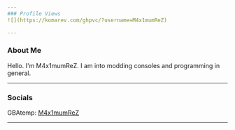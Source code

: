 ```yaml
---
### Profile Views
![](https://komarev.com/ghpvc/?username=M4x1mumReZ)

---
```

### About Me
Hello. I'm M4x1mumReZ. I am into modding consoles and programming in general.

---
### Socials
GBAtemp: [M4x1mumReZ](https://gbatemp.net/members/m4x1mumrez.610331/)

---
